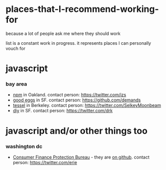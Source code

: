 # places-that-I-recommend-working-for

because a lot of people ask me where they should work

list is a constant work in progress. it represents places I can personally vouch for

# javascript

### bay area

- [npm](https://www.npmjs.org/) in Oakland. contact person: https://twitter.com/izs
- [good eggs](https://www.goodeggs.com) in SF. contact person: https://github.com/demands
- [tessel](https://tessel.io/) in Berkeley. contact person: https://twitter.com/SelkeyMoonbeam
- [diy](https://diy.org/) in SF. contact person: https://twitter.com/drk

# javascript and/or other things too

### washington dc

- [Consumer Finance Protection Bureau](http://www.consumerfinance.gov/) - they are [on github](https://github.com/cfpb). contact person: https://twitter.com/erie
